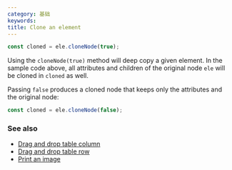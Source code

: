 ```yaml
---
category: 基础
keywords:
title: Clone an element
---
```


```js
const cloned = ele.cloneNode(true);
```

Using the `cloneNode(true)` method will deep copy a given element. In the sample code above, all attributes and children of the original node `ele` will be cloned in `cloned` as well.

Passing `false` produces a cloned node that keeps only the attributes and the original node:

```js
const cloned = ele.cloneNode(false);
```

### See also

-   [Drag and drop table column](/drag-and-drop-table-column)
-   [Drag and drop table row](/drag-and-drop-table-row)
-   [Print an image](/print-an-image)
